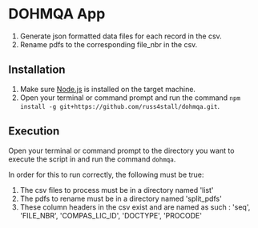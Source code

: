# DOHMQA App

1. Generate json formatted data files for each record in the csv.
2. Rename pdfs to the corresponding file_nbr in the csv.

## Installation

1. Make sure [Node.js](https://nodejs.org/en/) is installed on the target machine.
2. Open your terminal or command prompt and run the command `npm install -g git+https://github.com/russ4stall/dohmqa.git`.


## Execution 

Open your terminal or command prompt to the directory you want to execute the script in and run the command `dohmqa`.

In order for this to run correctly, the following must be true:
1. The csv files to process must be in a directory named 'list'
2. The pdfs to rename must be in a directory named 'split_pdfs'
3. These column headers in the csv exist and are named as such : 'seq', 'FILE_NBR', 'COMPAS_LIC_ID', 'DOCTYPE', 'PROCODE'
